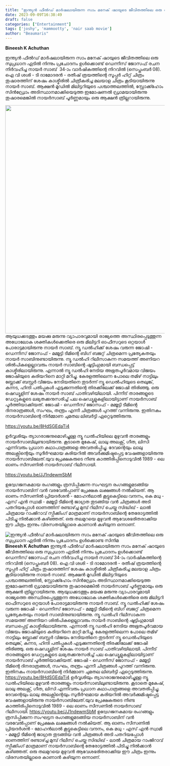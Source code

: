 ```yaml
---
title: "ഇന്ത്യൻ ഫീൽഡ് മാർഷലായിരുന്ന സാം മനേക് ഷായുടെ ജീവിതത്തിലെ ഒരു സുപ്രധാന ഏടിൽ നിന്നും പ്രചോദനം ഉൾക്കൊണ്ട സിനിമ"
date: 2023-09-09T16:38:49
draft: false
categories: ["Entertainment"]
tags: ['joshy', 'mammootty', 'nair saab movie']
author: "Beaumaris"
---
```


<strong>Bineesh K Achuthan</strong>

ഇന്ത്യൻ ഫീൽഡ് മാർഷലായിരുന്ന സാം മനേക് ഷായുടെ ജീവിതത്തിലെ ഒരു സുപ്രധാന ഏടിൽ നിന്നും പ്രചോദനം ഉൾക്കൊണ്ട് ഡെന്നീസ് ജോസഫ് രചന നിർവഹിച്ച നായർ സാബ്  34-ാം വാർഷികത്തിന്റെ നിറവിൽ (സെപ്തംബർ 08). ഐ വി ശശി - ടി ദാമോദരൻ - രതീഷ് ത്രയത്തിന്റെ സൂപ്പർ ഹിറ്റ് ചിത്രം തുഷാരത്തിന് ശേഷം കാശ്മീരിൽ ചിത്രീകരിച്ച മലയാള ചിത്രം കൂടിയായിരുന്നു നായർ സാബ്. ആക്ഷൻ മൂഡിൽ മിലിട്ടറിയുടെ പശ്ചാത്തലത്തിൽ, സ്റ്റോക്ക്ഹോം സിൻഡ്രോം അടിസ്ഥാനമാക്കിയെടുത്ത ഇമോഷണൽ ഡ്രാമയായിരുന്നു തുഷാരമെങ്കിൽ നായർസാബ് പൂർണ്ണമായും ഒരു ആക്ഷൻ ത്രില്ലറായിരുന്നു.

<img class="size-full wp-image-419231 aligncenter" src="https://cdn.boolokam.com/articles/2023/09/d.jpg" alt="" width="1280" height="720" />ആയുധക്കടത്തും മയക്കു മരുന്നു വ്യാപാരവുമായി രാജ്യത്തെ അസ്ഥിരപ്പെടുത്തുന്ന അധോലോക ശക്തികൾക്കെതിരെ ഒരു മിലിട്ടറി ഓഫീസറുടെ ഒറ്റയാൾ പോരാട്ടമായിരുന്നു നായർ സാബ്.
ന്യൂ ഡൽഹിക്ക് ശേഷം വരുന്ന ജോഷി - ഡെന്നീസ് ജോസഫ് - മമ്മൂട്ടി ടീമിന്റെ ബിഗ് ബജറ്റ് ചിത്രമെന്ന പ്രത്യേകതയും നായർ സാബിനുണ്ടായിരുന്നു. ന്യൂ ഡൽഹി റിലീസാകുന്ന സമയത്ത് അണിയറ ശിൽപികളെല്ലാവരും നായർ സാബിന്റെ ഷൂട്ടിംഗുമായി ബന്ധപ്പെട്ട് കാശ്മീരിലായിരുന്നു. എന്നാൽ ന്യൂ ഡൽഹി നേടിയ അഭൂതപൂർവമായ വിജയം ജോഷിയുടെ കരിയറിനെ മാറ്റി മറിച്ചു. കേരളത്തിലെന്ന പോലെ തമിഴ് നാട്ടിലും ബ്ലോക്ക് ബസ്റ്റർ വിജയം നേടിയതിനെ തുടർന്ന് ന്യൂ ഡെൽഹിയുടെ തെലുങ്ക്, കന്നട, ഹിന്ദി പതിപ്പുകൾ എടുക്കുന്നതിന്റെ തിരക്കിലേക്ക് ജോഷി തിരിഞ്ഞു. ഒരു ഷെഡ്യൂളിന് ശേഷം നായർ സാബ് പാതിവഴിയിലായി. പിന്നീട് താരങ്ങളുടെ ഡേറ്റുകളുടെ ലഭ്യതക്കനുസരിച്ച് പല ഷെഡ്യൂളുകളിലായിട്ടാണ് നായർസാബ് പൂർത്തിയാക്കിയത്. ജോഷി - ഡെന്നീസ് ജോസഫ് - മമ്മൂട്ടി ടീമിന്റെ ദിനരാത്രങ്ങൾ, സംഘം, തന്ത്രം എന്നീ ചിത്രങ്ങൾ പുറത്ത് വന്നിരുന്നു. ഇതിനകം നായർസാബിന്റെ നിർമ്മാണ ചുമതല ലിബർട്ടി ഏറ്റെടുത്തിരുന്നു.

https://youtu.be/8HdSGEdaTi4

ഉർവ്വശിയും ത്യാഗരാജനുമൊഴിച്ചുള്ള ന്യൂ ഡൽഹിയിലെ മുഴുവൻ താരങ്ങളും നായർസാബിലുണ്ടായിരുന്നു. കൂടാതെ മുകേഷ്, ലാലു അലക്സ്, ഗീത, ലിസി എന്നിവരും പ്രധാന കഥാപാത്രങ്ങളെ അവതരിപ്പിച്ചു. ദേവന്റെയും ലാലു അലക്സിന്റെയും സുദീർഘമായ കരിയറിൽ അവർക്കുമിഷ്ടപ്പെട്ട വേഷങ്ങളായിരുന്നു നായർസാബിലേത്.യുവ പ്രേക്ഷകരുടെ നീണ്ട കാത്തിരിപ്പിനൊടുവിൽ 1989 - ലെ ഓണം സീസണിൽ നായർസാബ് റിലീസായി.

https://youtu.be/JJ1ndewmSbM

ഉദ്വേഗജനകമായ രംഗങ്ങളും ത്രസിപ്പിക്കുന്ന സംഘട്ടന രംഗങ്ങളുമടങ്ങിയ നായർസാബിന് വൻ വരവേൽപ്പാണ് പ്രേക്ഷക ലക്ഷങ്ങൾ നൽകിയത്. ആ ഓണം സീസണിൽ പ്രിയദർശൻ - മോഹൻലാൽ കൂട്ടുകെട്ടിലെ വന്ദനം, കെ മധു - എസ് എൻ സ്വാമി - മമ്മൂട്ടി ടീമിന്റെ ജാഗ്രത തുടങ്ങിയ വൻ ചിത്രങ്ങൾ അടി പതറിയപ്പോൾ ഓണത്തിന് രണ്ടാഴ്ച്ച മുമ്പ് റിലീസ് ചെയ്ത സിദ്ധിഖ് - ലാൽ ചിത്രമായ റാംജിറാവ് സ്പീക്കിംഗ് മാത്രമാണ് നായർസാബിന്റെ തേരോട്ടത്തിൽ പിടിച്ചു നിൽക്കാൻ കഴിഞ്ഞത്. ഒരു തലമുറയെ മുഴുവൻ ആവേശഭരിതരാക്കിയ ഈ ചിത്രം ഇന്നും വിരസതയില്ലാരെ കാണാൻ കഴിയുന്ന ഒന്നാണ്.


![ഇന്ത്യൻ ഫീൽഡ് മാർഷലായിരുന്ന സാം മനേക് ഷായുടെ ജീവിതത്തിലെ ഒരു സുപ്രധാന ഏടിൽ നിന്നും പ്രചോദനം ഉൾക്കൊണ്ട സിനിമ](https://cdn.boolokam.com/articles/2023/09/d.jpg)**Bineesh K Achuthan** ഇന്ത്യൻ ഫീൽഡ് മാർഷലായിരുന്ന സാം മനേക് ഷായുടെ ജീവിതത്തിലെ ഒരു സുപ്രധാന ഏടിൽ നിന്നും പ്രചോദനം ഉൾക്കൊണ്ട് ഡെന്നീസ് ജോസഫ് രചന നിർവഹിച്ച നായർ സാബ് 34-ാം വാർഷികത്തിന്റെ നിറവിൽ (സെപ്തംബർ 08). ഐ വി ശശി - ടി ദാമോദരൻ - രതീഷ് ത്രയത്തിന്റെ സൂപ്പർ ഹിറ്റ് ചിത്രം തുഷാരത്തിന് ശേഷം കാശ്മീരിൽ ചിത്രീകരിച്ച മലയാള ചിത്രം കൂടിയായിരുന്നു നായർ സാബ്. ആക്ഷൻ മൂഡിൽ മിലിട്ടറിയുടെ പശ്ചാത്തലത്തിൽ, സ്റ്റോക്ക്ഹോം സിൻഡ്രോം അടിസ്ഥാനമാക്കിയെടുത്ത ഇമോഷണൽ ഡ്രാമയായിരുന്നു തുഷാരമെങ്കിൽ നായർസാബ് പൂർണ്ണമായും ഒരു ആക്ഷൻ ത്രില്ലറായിരുന്നു. ആയുധക്കടത്തും മയക്കു മരുന്നു വ്യാപാരവുമായി രാജ്യത്തെ അസ്ഥിരപ്പെടുത്തുന്ന അധോലോക ശക്തികൾക്കെതിരെ ഒരു മിലിട്ടറി ഓഫീസറുടെ ഒറ്റയാൾ പോരാട്ടമായിരുന്നു നായർ സാബ്. ന്യൂ ഡൽഹിക്ക് ശേഷം വരുന്ന ജോഷി - ഡെന്നീസ് ജോസഫ് - മമ്മൂട്ടി ടീമിന്റെ ബിഗ് ബജറ്റ് ചിത്രമെന്ന പ്രത്യേകതയും നായർ സാബിനുണ്ടായിരുന്നു. ന്യൂ ഡൽഹി റിലീസാകുന്ന സമയത്ത് അണിയറ ശിൽപികളെല്ലാവരും നായർ സാബിന്റെ ഷൂട്ടിംഗുമായി ബന്ധപ്പെട്ട് കാശ്മീരിലായിരുന്നു. എന്നാൽ ന്യൂ ഡൽഹി നേടിയ അഭൂതപൂർവമായ വിജയം ജോഷിയുടെ കരിയറിനെ മാറ്റി മറിച്ചു. കേരളത്തിലെന്ന പോലെ തമിഴ് നാട്ടിലും ബ്ലോക്ക് ബസ്റ്റർ വിജയം നേടിയതിനെ തുടർന്ന് ന്യൂ ഡെൽഹിയുടെ തെലുങ്ക്, കന്നട, ഹിന്ദി പതിപ്പുകൾ എടുക്കുന്നതിന്റെ തിരക്കിലേക്ക് ജോഷി തിരിഞ്ഞു. ഒരു ഷെഡ്യൂളിന് ശേഷം നായർ സാബ് പാതിവഴിയിലായി. പിന്നീട് താരങ്ങളുടെ ഡേറ്റുകളുടെ ലഭ്യതക്കനുസരിച്ച് പല ഷെഡ്യൂളുകളിലായിട്ടാണ് നായർസാബ് പൂർത്തിയാക്കിയത്. ജോഷി - ഡെന്നീസ് ജോസഫ് - മമ്മൂട്ടി ടീമിന്റെ ദിനരാത്രങ്ങൾ, സംഘം, തന്ത്രം എന്നീ ചിത്രങ്ങൾ പുറത്ത് വന്നിരുന്നു. ഇതിനകം നായർസാബിന്റെ നിർമ്മാണ ചുമതല ലിബർട്ടി ഏറ്റെടുത്തിരുന്നു. https://youtu.be/8HdSGEdaTi4 ഉർവ്വശിയും ത്യാഗരാജനുമൊഴിച്ചുള്ള ന്യൂ ഡൽഹിയിലെ മുഴുവൻ താരങ്ങളും നായർസാബിലുണ്ടായിരുന്നു. കൂടാതെ മുകേഷ്, ലാലു അലക്സ്, ഗീത, ലിസി എന്നിവരും പ്രധാന കഥാപാത്രങ്ങളെ അവതരിപ്പിച്ചു. ദേവന്റെയും ലാലു അലക്സിന്റെയും സുദീർഘമായ കരിയറിൽ അവർക്കുമിഷ്ടപ്പെട്ട വേഷങ്ങളായിരുന്നു നായർസാബിലേത്.യുവ പ്രേക്ഷകരുടെ നീണ്ട കാത്തിരിപ്പിനൊടുവിൽ 1989 - ലെ ഓണം സീസണിൽ നായർസാബ് റിലീസായി. https://youtu.be/JJ1ndewmSbM ഉദ്വേഗജനകമായ രംഗങ്ങളും ത്രസിപ്പിക്കുന്ന സംഘട്ടന രംഗങ്ങളുമടങ്ങിയ നായർസാബിന് വൻ വരവേൽപ്പാണ് പ്രേക്ഷക ലക്ഷങ്ങൾ നൽകിയത്. ആ ഓണം സീസണിൽ പ്രിയദർശൻ - മോഹൻലാൽ കൂട്ടുകെട്ടിലെ വന്ദനം, കെ മധു - എസ് എൻ സ്വാമി - മമ്മൂട്ടി ടീമിന്റെ ജാഗ്രത തുടങ്ങിയ വൻ ചിത്രങ്ങൾ അടി പതറിയപ്പോൾ ഓണത്തിന് രണ്ടാഴ്ച്ച മുമ്പ് റിലീസ് ചെയ്ത സിദ്ധിഖ് - ലാൽ ചിത്രമായ റാംജിറാവ് സ്പീക്കിംഗ് മാത്രമാണ് നായർസാബിന്റെ തേരോട്ടത്തിൽ പിടിച്ചു നിൽക്കാൻ കഴിഞ്ഞത്. ഒരു തലമുറയെ മുഴുവൻ ആവേശഭരിതരാക്കിയ ഈ ചിത്രം ഇന്നും വിരസതയില്ലാരെ കാണാൻ കഴിയുന്ന ഒന്നാണ്.
